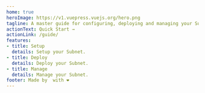 ```yaml
---
home: true
heroImage: https://v1.vuepress.vuejs.org/hero.png
tagline: A master guide for configuring, deploying and managing your Subnets.
actionText: Quick Start →
actionLink: /guide/
features:
- title: Setup
  details: Setup your Subnet.
- title: Deploy
  details: Deploy your Subnet.
- title: Manage
  details: Manage your Subnet.
footer: Made by  with ❤️
---
```

